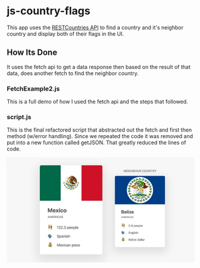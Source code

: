 # js-country-flags

This app uses the [RESTCountries API](https://restcountries.eu/) to find a country and it's neighbor country and display both of their flags in the UI.

## How Its Done

It uses the fetch api to get a data response then based on the result of that data, does another fetch to find the neighbor country.

### FetchExample2.js

This is a full demo of how I used the fetch api and the steps that followed.

### script.js

This is the final refactored script that abstracted out the fetch and first then method (w/error handling). Since we repeated the code it was removed and put into a new function called getJSON. That greatly reduced the lines of code.

![Country Neighbor Flags](js-country-flags.jpg)
